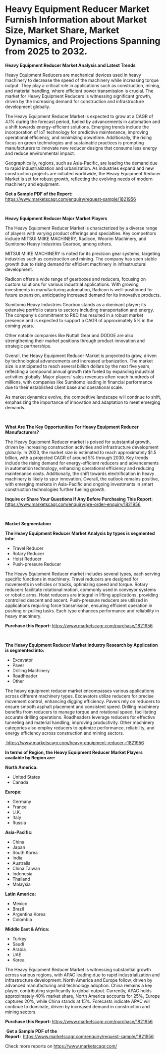 <p><h1>Heavy Equipment Reducer Market Furnish Information about Market Size, Market Share, Market Dynamics, and Projections Spanning from 2025 to 2032.</h1></p><p><strong>Heavy Equipment Reducer Market Analysis and Latest Trends</strong></p>
<p><p>Heavy Equipment Reducers are mechanical devices used in heavy machinery to decrease the speed of the machinery while increasing torque output. They play a critical role in applications such as construction, mining, and material handling, where efficient power transmission is crucial. The market for Heavy Equipment Reducers is witnessing significant growth, driven by the increasing demand for construction and infrastructure development globally.</p><p>The Heavy Equipment Reducer Market is expected to grow at a CAGR of 4.1% during the forecast period, fueled by advancements in automation and a shift towards energy-efficient solutions. Emerging trends include the incorporation of IoT technology for predictive maintenance, improving operational efficiency, and minimizing downtime. Additionally, the rising focus on green technologies and sustainable practices is prompting manufacturers to innovate new reducer designs that consume less energy and reduce environmental impact.</p><p>Geographically, regions, such as Asia-Pacific, are leading the demand due to rapid industrialization and urbanization. As industries expand and new construction projects are initiated worldwide, the Heavy Equipment Reducer Market is set for robust growth, reflecting the evolving needs of modern machinery and equipment.</p></p>
<p><strong>Get a Sample PDF of the Report:&nbsp;</strong> <a href="https://www.marketscagr.com/enquiry/request-sample/1821956?utm_campaign=2393&utm_medium=2&utm_source=Github&utm_content=ia&utm_term=27022025&utm_id=heavy-equipment-reducer">https://www.marketscagr.com/enquiry/request-sample/1821956</a></p>
<p>&nbsp;</p>
<p><strong>Heavy Equipment Reducer Major Market Players</strong></p>
<p><p>The Heavy Equipment Reducer Market is characterized by a diverse range of players with varying product offerings and specialties. Key competitors include MITSUI MIIKE MACHINERY, Radicon, Woorim Machinery, and Sumitomo Heavy Industries Gearbox, among others. </p><p>MITSUI MIIKE MACHINERY is noted for its precision gear systems, targeting industries such as construction and mining. The company has seen stable growth due to rising demand for efficient machinery in infrastructural development.</p><p>Radicon offers a wide range of gearboxes and reducers, focusing on custom solutions for various industrial applications. With growing investments in manufacturing automation, Radicon is well-positioned for future expansion, anticipating increased demand for its innovative products.</p><p>Sumitomo Heavy Industries Gearbox stands as a dominant player; its extensive portfolio caters to sectors including transportation and energy. The company's commitment to R&D has resulted in a robust market presence and is expected to support a CAGR of approximately 5% in the coming years.</p><p>Other notable companies like Nuttall Gear and DODGE are also strengthening their market positions through product innovation and strategic partnerships.</p><p>Overall, the Heavy Equipment Reducer Market is projected to grow, driven by technological advancements and increased urbanization. The market size is anticipated to reach several billion dollars by the next five years, reflecting a compound annual growth rate fueled by expanding industrial activities globally. Major players' sales revenues often reach hundreds of millions, with companies like Sumitomo leading in financial performance due to their established client base and operational scale. </p><p>As market dynamics evolve, the competitive landscape will continue to shift, emphasizing the importance of innovation and adaptation to meet emerging demands.</p></p>
<p>&nbsp;</p>
<p><strong>What Are The Key Opportunities For Heavy Equipment Reducer Manufacturers?</strong></p>
<p><p>The Heavy Equipment Reducer market is poised for substantial growth, driven by increasing construction activities and infrastructure development globally. In 2023, the market size is estimated to reach approximately $1.5 billion, with a projected CAGR of around 5% through 2030. Key trends include the rising demand for energy-efficient reducers and advancements in automation technology, enhancing operational efficiency and reducing maintenance costs. Additionally, the shift towards electrification in heavy machinery is likely to spur innovation. Overall, the outlook remains positive, with emerging markets in Asia-Pacific and ongoing investments in smart construction technologies further fueling growth.</p></p>
<p><strong>Inquire or Share Your Questions If Any Before Purchasing This Report:</strong> <a href="https://www.marketscagr.com/enquiry/pre-order-enquiry/1821956?utm_campaign=2393&utm_medium=2&utm_source=Github&utm_content=ia&utm_term=27022025&utm_id=heavy-equipment-reducer">https://www.marketscagr.com/enquiry/pre-order-enquiry/1821956</a></p>
<p>&nbsp;</p>
<p><strong>Market Segmentation</strong></p>
<p><strong>The Heavy Equipment Reducer Market Analysis by types is segmented into:</strong></p>
<p><ul><li>Travel Reducer</li><li>Rotary Reducer</li><li>Hoist Reducer</li><li>Push-pressure Reducer</li></ul></p>
<p><p>The Heavy Equipment Reducer market includes several types, each serving specific functions in machinery. Travel reducers are designed for movements in vehicles or tracks, optimizing speed and torque. Rotary reducers facilitate rotational motion, commonly used in conveyor systems or robotic arms. Hoist reducers are integral in lifting applications, providing controlled descent and ascent. Push-pressure reducers are utilized in applications requiring force transmission, ensuring efficient operation in pushing or pulling tasks. Each type enhances performance and reliability in heavy machinery.</p></p>
<p><strong>Purchase this Report:&nbsp;</strong><a href="https://www.marketscagr.com/purchase/1821956?utm_campaign=2393&utm_medium=2&utm_source=Github&utm_content=ia&utm_term=27022025&utm_id=heavy-equipment-reducer">https://www.marketscagr.com/purchase/1821956</a></p>
<p>&nbsp;</p>
<p><strong>The Heavy Equipment Reducer Market Industry Research by Application is segmented into:</strong></p>
<p><ul><li>Excavator</li><li>Paver</li><li>Drilling Machinery</li><li>Roadheader</li><li>Other</li></ul></p>
<p><p>The heavy equipment reducer market encompasses various applications across different machinery types. Excavators utilize reducers for precise movement control, enhancing digging efficiency. Pavers rely on reducers to ensure smooth asphalt placement and consistent speed. Drilling machinery benefits from reducers to manage torque and rotational speed, facilitating accurate drilling operations. Roadheaders leverage reducers for effective tunneling and material handling, improving productivity. Other machinery categories also employ reducers to optimize performance, reliability, and energy efficiency across construction and mining sectors.</p></p>
<p><a href="https://www.marketscagr.com/heavy-equipment-reducer-r1821956?utm_campaign=2393&utm_medium=2&utm_source=Github&utm_content=ia&utm_term=27022025&utm_id=heavy-equipment-reducer">&nbsp;https://www.marketscagr.com/heavy-equipment-reducer-r1821956</a></p>
<p><strong>In terms of Region, the Heavy Equipment Reducer Market Players available by Region are:</strong></p>
<p>
    <p> <strong> North America: </strong>
        <ul>
            <li>United States</li>
            <li>Canada</li>
        </ul>
        </p> 
    <p> <strong> Europe: </strong>
        <ul>
            <li>Germany</li>
            <li>France</li>
            <li>U.K.</li>
            <li>Italy</li>
            <li>Russia</li>
        </ul>
        </p> 
    <p> <strong> Asia-Pacific: </strong>
        <ul>
            <li>China</li>
            <li>Japan</li>
            <li>South Korea</li>
            <li>India</li>
            <li>Australia</li>
            <li>China Taiwan</li>
            <li>Indonesia</li>
            <li>Thailand</li>
            <li>Malaysia</li>
        </ul>
        </p> 
    <p> <strong> Latin America: </strong>
        <ul>
            <li>Mexico</li>
            <li>Brazil</li>
            <li>Argentina Korea</li>
            <li>Colombia</li>
        </ul>
        </p> 
    <p> <strong> Middle East & Africa: </strong>
        <ul>
            <li>Turkey</li>
            <li>Saudi</li>
            <li>Arabia</li>
            <li>UAE</li>
            <li>Korea</li>
        </ul>
    </p>
    </p>
<p><p>The Heavy Equipment Reducer Market is witnessing substantial growth across various regions, with APAC leading due to rapid industrialization and infrastructure development. North America and Europe follow, driven by advanced manufacturing and technology adoption. China remains a key player, contributing significantly to global output. Currently, APAC holds approximately 40% market share, North America accounts for 25%, Europe captures 20%, while China stands at 15%. Forecasts indicate APAC will continue to dominate, driven by increased demand in construction and mining sectors.</p></p>
<p><strong>Purchase this Report: </strong><a href="https://www.marketscagr.com/purchase/1821956?utm_campaign=2393&utm_medium=2&utm_source=Github&utm_content=ia&utm_term=27022025&utm_id=heavy-equipment-reducer">https://www.marketscagr.com/purchase/1821956</a></p>
<p>&nbsp;<strong>Get a Sample PDF of the Report:&nbsp;&nbsp;</strong><a href="https://www.marketscagr.com/enquiry/request-sample/1821956?utm_campaign=2393&utm_medium=2&utm_source=Github&utm_content=ia&utm_term=27022025&utm_id=heavy-equipment-reducer">https://www.marketscagr.com/enquiry/request-sample/1821956</a></p>
<p><strong></strong></p>
<p>Check more reports on <a href="https://www.marketscagr.com/?utm_campaign=2393&utm_medium=2&utm_source=Github&utm_content=ia&utm_term=27022025&utm_id=heavy-equipment-reducer">https://www.marketscagr.com/</a></p>